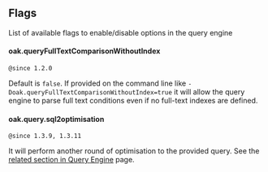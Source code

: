 <!--
   Licensed to the Apache Software Foundation (ASF) under one or more
   contributor license agreements.  See the NOTICE file distributed with
   this work for additional information regarding copyright ownership.
   The ASF licenses this file to You under the Apache License, Version 2.0
   (the "License"); you may not use this file except in compliance with
   the License.  You may obtain a copy of the License at

       http://www.apache.org/licenses/LICENSE-2.0

   Unless required by applicable law or agreed to in writing, software
   distributed under the License is distributed on an "AS IS" BASIS,
   WITHOUT WARRANTIES OR CONDITIONS OF ANY KIND, either express or implied.
   See the License for the specific language governing permissions and
   limitations under the License.
  -->

## Flags

List of available flags to enable/disable options in the query engine

#### oak.queryFullTextComparisonWithoutIndex
`@since 1.2.0` 

Default is `false`. If provided on the command line like
`-Doak.queryFullTextComparisonWithoutIndex=true` it will allow the
query engine to parse full text conditions even if no full-text
indexes are defined.

#### oak.query.sql2optimisation
`@since 1.3.9, 1.3.11`

It will perform another round of optimisation to the provided
query. See the [related section in Query Engine](query-engine.html#SQL2_Optimisation) page.

